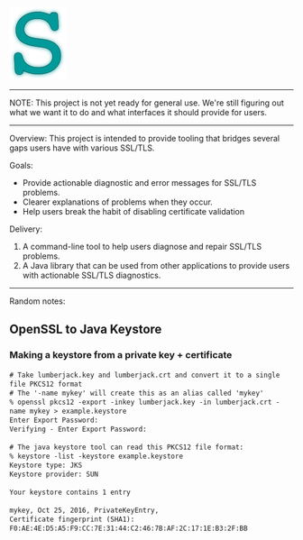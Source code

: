 
![tealess](tealess.png)

----

NOTE: This project is not yet ready for general use. We're still figuring out
what we want it to do and what interfaces it should provide for users.

----

Overview: This project is intended to provide tooling that bridges several gaps
users have with various SSL/TLS.

Goals:

* Provide actionable diagnostic and error messages for SSL/TLS problems.
* Clearer explanations of problems when they occur.
* Help users break the habit of disabling certificate validation

Delivery:

1. A command-line tool to help users diagnose and repair SSL/TLS problems.
2. A Java library that can be used from other applications to provide users with actionable SSL/TLS diagnostics.


-----


Random notes:

## OpenSSL to Java Keystore

### Making a keystore from a private key + certificate

```
# Take lumberjack.key and lumberjack.crt and convert it to a single file PKCS12 format
# The '-name mykey' will create this as an alias called 'mykey'
% openssl pkcs12 -export -inkey lumberjack.key -in lumberjack.crt -name mykey > example.keystore
Enter Export Password:
Verifying - Enter Export Password:

# The java keystore tool can read this PKCS12 file format:
% keystore -list -keystore example.keystore
Keystore type: JKS
Keystore provider: SUN

Your keystore contains 1 entry

mykey, Oct 25, 2016, PrivateKeyEntry, 
Certificate fingerprint (SHA1): F0:AE:4E:D5:A5:F9:CC:7E:31:44:C2:46:7B:AF:2C:17:1E:B3:2F:BB
```
